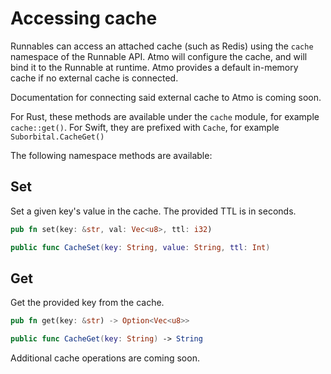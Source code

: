 # Accessing cache

Runnables can access an attached cache \(such as Redis\) using the `cache` namespace of the Runnable API. Atmo will configure the cache, and will bind it to the Runnable at runtime. Atmo provides a default in-memory cache if no external cache is connected.

Documentation for connecting said external cache to Atmo is coming soon.

For Rust, these methods are available under the `cache` module, for example `cache::get()`. For Swift, they are prefixed with `Cache`, for example `Suborbital.CacheGet()`

The following namespace methods are available:

## Set

Set a given key's value in the cache. The provided TTL is in seconds.

```rust
pub fn set(key: &str, val: Vec<u8>, ttl: i32)
```

```swift
public func CacheSet(key: String, value: String, ttl: Int)
```

## Get

Get the provided key from the cache.

```rust
pub fn get(key: &str) -> Option<Vec<u8>>
```

```swift
public func CacheGet(key: String) -> String
```

Additional cache operations are coming soon.


